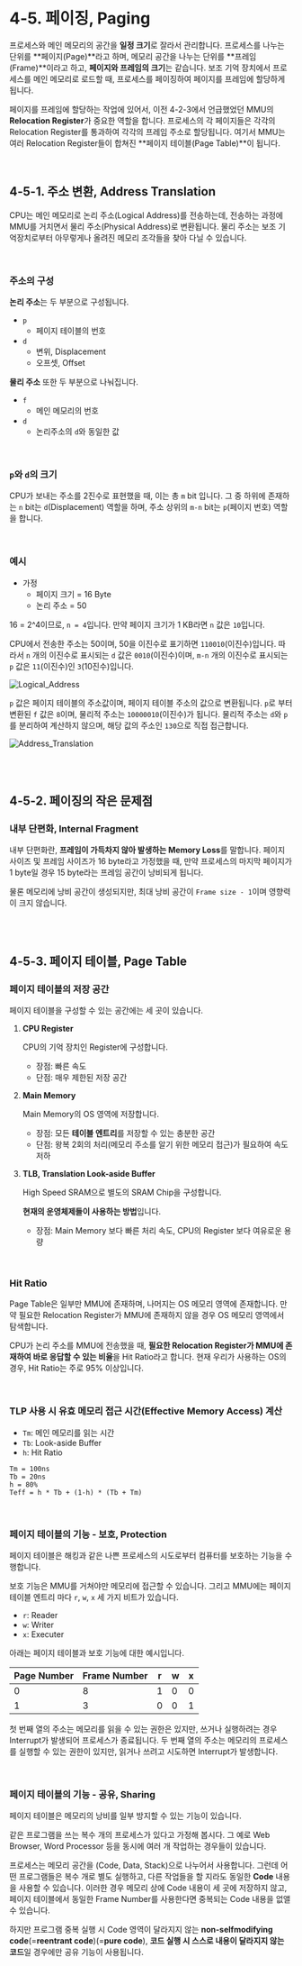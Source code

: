# 4-5. 페이징, Paging

프로세스와 메인 메모리의 공간을 **일정 크기**로 잘라서 관리합니다. 프로세스를 나누는 단위를 **페이지(Page)**라고 하며, 메모리 공간을 나누는 단위를 **프레임(Frame)**이라고 하고, **페이지와 프레임의 크기**는 같습니다. 보조 기억 장치에서 프로세스를 메인 메모리로 로드할 때, 프로세스를 페이징하여 페이지를 프레임에 할당하게 됩니다.

페이지를 프레임에 할당하는 작업에 있어서, 이전 4-2-3에서 언급했었던 MMU의 **Relocation Register**가 중요한 역할을 합니다. 프로세스의 각 페이지들은 각각의 Relocation Register를 통과하여 각각의 프레임 주소로 할당됩니다. 여기서 MMU는 여러 Relocation Register들이 합쳐진 **페이지 테이블(Page Table)**이 됩니다.

<br>

## 4-5-1. 주소 변환, Address Translation

CPU는 메인 메모리로 논리 주소(Logical Address)를 전송하는데, 전송하는 과정에 MMU를 거치면서 물리 주소(Physical Address)로 변환됩니다. 물리 주소는 보조 기억장치로부터 아무렇게나 올려진 메모리 조각들을 찾아 다닐 수 있습니다.

<br>

### 주소의 구성

**논리 주소**는 두 부분으로 구성됩니다.

- `p`
  - 페이지 테이블의 번호
- `d`
  - 변위, Displacement
  - 오프셋, Offset

**물리 주소** 또한 두 부분으로 나눠집니다.

- `f`
  - 메인 메모리의 번호
- `d`
  - 논리주소의 `d`와 동일한 값

<br>

### `p`와 `d`의 크기

CPU가 보내는 주소를 2진수로 표현했을 때, 이는 총 `m` bit 입니다. 그 중 하위에 존재하는 `n` bit는 `d`(Displacement) 역할을 하며, 주소 상위의 `m-n` bit는 `p`(페이지 번호) 역할을 합니다.

<br>

### 예시

- 가정
  - 페이지 크기 = 16 Byte
  - 논리 주소 = 50

16 = 2^4이므로, `n = 4`입니다. 만약 페이지 크기가 1 KB라면 `n` 값은 `10`입니다.

CPU에서 전송한 주소는 50이며, 50을 이진수로 표기하면 `110010`(이진수)입니다. 따라서 `n` 개의 이진수로 표시되는 `d` 값은 `0010`(이진수)이며, `m-n` 개의 이진수로 표시되는 `p` 값은 `11`(이진수)인 `3`(10진수)입니다.

![Logical_Address](./assets/Logical_Address.png)

`p` 값은 페이지 테이블의 주소값이며, 페이지 테이블 주소의 값으로 변환됩니다. `p`로 부터 변환된 `f` 값은 `8`이며, 물리적 주소는 `10000010`(이진수)가 됩니다. 물리적 주소는 `d`와 `p`를 분리하여 계산하지 않으며, 해당 값의 주소인 `130`으로 직접 접근합니다.

![Address_Translation](./assets/Address_Translation.png)

<br>

<br>

## 4-5-2. 페이징의 작은 문제점

### 내부 단편화, Internal Fragment

내부 단편화란, **프레임이 가득차지 않아 발생하는 Memory Loss**를 말합니다. 페이지 사이즈 및 프레임 사이즈가 16 byte라고 가정했을 때, 만약 프로세스의 마지막 페이지가 1 byte일 경우 15 byte라는 프레임 공간이 낭비되게 됩니다.

물론 메모리에 낭비 공간이 생성되지만, 최대 낭비 공간이 `Frame size - 1`이며 영향력이 크지 않습니다.

<br>

<br>

## 4-5-3. 페이지 테이블, Page Table

### 페이지 테이블의 저장 공간

페이지 테이블을 구성할 수 있는 공간에는 세 곳이 있습니다.

1. **CPU Register**

   CPU의 기억 장치인 Register에 구성합니다.

   - 장점: 빠른 속도
   - 단점: 매우 제한된 저장 공간

2. **Main Memory**

   Main Memory의 OS 영역에 저장합니다.

   - 장점: 모든 **테이블 엔트리**를 저장할 수 있는 충분한 공간
   - 단점: 왕복 2회의 처리(메모리 주소를 알기 위한 메모리 접근)가 필요하여 속도 저하

3. **TLB, Translation Look-aside Buffer**

   High Speed SRAM으로 별도의 SRAM Chip을 구성합니다.

   **현재의 운영체제들이 사용하는 방법**입니다.

   - 장점: Main Memory 보다 빠른 처리 속도, CPU의 Register 보다 여유로운 용량

<br>

### Hit Ratio

Page Table은 일부만 MMU에 존재하며, 나머지는 OS 메모리 영역에 존재합니다. 만약 필요한 Relocation Register가 MMU에 존재하지 않을 경우 OS 메모리 영역에서 탐색합니다.

CPU가 논리 주소를 MMU에 전송했을 때, **필요한 Relocation Register가 MMU에 존재하여 바로 응답할 수 있는 비율**을 Hit Ratio라고 합니다. 현재 우리가 사용하는 OS의 경우, Hit Ratio는 주로 95% 이상입니다.

<br>

### TLP 사용 시 유효 메모리 접근 시간(Effective Memory Access) 계산

- `Tm`: 메인 메모리를 읽는 시간
- `Tb`: Look-aside Buffer
- `h`: Hit Ratio 

```
Tm = 100ns
Tb = 20ns
h = 80%
Teff = h * Tb + (1-h) * (Tb + Tm)
```

<br>

### 페이지 테이블의 기능 - 보호, Protection

페이지 테이블은 해킹과 같은 나쁜 프로세스의 시도로부터 컴퓨터를 보호하는 기능을 수행합니다.

보호 기능은 MMU를 거쳐야만 메모리에 접근할 수 있습니다. 그리고 MMU에는 페이지 테이블 엔트리 마다 `r`, `w`, `x` 세 가지 비트가 있습니다.

- `r`: Reader
- `w`: Writer
- `x`: Executer

아래는 페이지 테이블과 보호 기능에 대한 예시입니다.

| Page Number | Frame Number | r    | w    | x    |
| ----------- | ------------ | ---- | ---- | ---- |
| 0           | 8            | 1    | 0    | 0    |
| 1           | 3            | 0    | 0    | 1    |

첫 번째 열의 주소는 메모리를 읽을 수 있는 권한은 있지만, 쓰거나 실행하려는 경우 Interrupt가 발생되어 프로세스가 종료됩니다. 두 번째 열의 주소는 메모리의 프로세스를 실행할 수 있는 권한이 있지만, 읽거나 쓰려고 시도하면 Interrupt가 발생합니다.

<br>

### 페이지 테이블의 기능 - 공유, Sharing

페이지 테이블은 메모리의 낭비를 일부 방지할 수 있는 기능이 있습니다.

같은 프로그램을 쓰는 복수 개의 프로세스가 있다고 가정해 봅시다. 그 예로 Web Browser, Word Processor 등을 동시에 여러 개 작업하는 경우들이 있습니다.

프로세스는 메모리 공간을 (Code, Data, Stack)으로 나누어서 사용합니다. 그런데 어떤 프로그램들은 복수 개로 별도 실행하고, 다른 작업들을 할 지라도 동일한 **Code** 내용을 사용할 수 있습니다. 이러한 경우 메모리 상에 Code 내용이 세 곳에 저장하지 않고, 페이지 테이블에서 동일한 Frame Number를 사용한다면 중복되는 Code 내용을 없앨 수 있습니다.

하지만 프로그램 중복 실행 시 Code 영역이 달라지지 않는 **non-selfmodifying code**(=**reentrant code**)(=**pure code**), **코드 실행 시 스스로 내용이 달라지지 않는 코드**일 경우에만 공유 기능이 사용됩니다.

